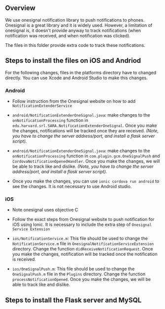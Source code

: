 ## Overview

We use onesignal notification library to push notifications to phones. Onesignal is a great library and it is widely used. 
However, a limitation of onesignal is, it doesn't provide anyway to track notifications (when notification was
received, and when notification was clicked). 

The files in this folder provide extra code to track these notifications.


## Steps to install the files on iOS and Andriod
For the following changes, files in the platforms directory have to changed directly. You can use Xcode and Android Studio to make this changes.



### Android
- Follow instruction from the Onesignal website on how to add `NotificationExtenderService`

- `android/NotificationExtenderOneSignal.java`: make changes to the `onNotificationProcessing` function in `edu.harvard.srl.SARA.NotificationExtenderOneSignal`. Once you make the changes, notifications will be tracked once they are  received. *(Note, you have to change the server address/port, and install a flask server script).*

- `android/NotificationExtenderOneSignal.java`: make changes to the `onNotificationProcessing` function in `com.plugin.gcm.OneSignalPush` and `CordovaNotificationOpenedHandler`. Once you make the changes, we will be able to track like and dislike. *(Note, you have to change the server address/port, and install a flask server script).*

- Once you make the changes, you can use `ionic cordova run android` to see the changes. It is not necessary to use Android studio.



### iOS 

- Note onesignal uses objective C

- Follow the exact steps from Onesignal website to push notification for iOS using Ionic. It is necessary to include the extra step of `Onesignal Service Extension`


- `ios/NotificationService.m`: This file should be used to change the `NotificationService.m` file in `OnesignalNotificationServiceExtension` directory. Change the function  `didReceiveNotificationRequest`.  Once you make the changes, notification will be tracked once the notification is received.

- `ios/OneSignalPush.m`:  This file should be used to change the `OneSignalPush.m` file in the `Plugins` directory. Change the function  `processNotificationOpened`.  Once you make the changes, we will be able to track like and dislike. 


## Steps to install the Flask server and MySQL


